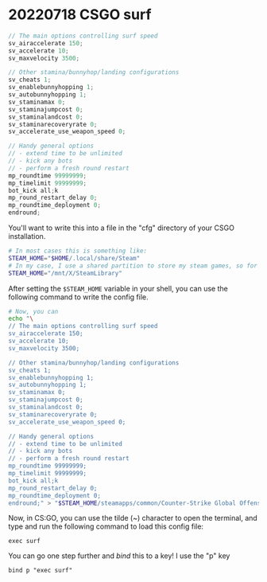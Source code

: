 # 20220718 CSGO surf

```java
// The main options controlling surf speed
sv_airaccelerate 150;
sv_accelerate 10;
sv_maxvelocity 3500;

// Other stamina/bunnyhop/landing configurations
sv_cheats 1;
sv_enablebunnyhopping 1;
sv_autobunnyhopping 1;
sv_staminamax 0;
sv_staminajumpcost 0;
sv_staminalandcost 0;
sv_staminarecoveryrate 0;
sv_accelerate_use_weapon_speed 0;

// Handy general options
// - extend time to be unlimited
// - kick any bots
// - perform a fresh round restart
mp_roundtime 99999999;
mp_timelimit 99999999;
bot_kick all;k
mp_round_restart_delay 0;
mp_roundtime_deployment 0;
endround;
```


You'll want to write this into a file in the "cfg" directory of your CSGO installation.

```bash
# In most cases this is something like:
STEAM_HOME="$HOME/.local/share/Steam"
# In my case, I use a shared partition to store my steam games, so for me its:
STEAM_HOME="/mnt/X/SteamLibrary"
```

After setting the `$STEAM_HOME` variable in your shell, you can use the following command to write the config file.

```bash
# Now, you can 
echo "\
// The main options controlling surf speed
sv_airaccelerate 150;
sv_accelerate 10;
sv_maxvelocity 3500;

// Other stamina/bunnyhop/landing configurations
sv_cheats 1;
sv_enablebunnyhopping 1;
sv_autobunnyhopping 1;
sv_staminamax 0;
sv_staminajumpcost 0;
sv_staminalandcost 0;
sv_staminarecoveryrate 0;
sv_accelerate_use_weapon_speed 0;

// Handy general options
// - extend time to be unlimited
// - kick any bots
// - perform a fresh round restart
mp_roundtime 99999999;
mp_timelimit 99999999;
bot_kick all;k
mp_round_restart_delay 0;
mp_roundtime_deployment 0;
endround;" > "$STEAM_HOME/steamapps/common/Counter-Strike Global Offensive/csgo/cfg/surf.cfg"
```

Now, in CS:GO, you can use the tilde (~) character to open the terminal, and type and run the following command to load this config file:

```shell
exec surf
```

You can go one step further and _bind_ this to a key! I use the "p" key

```shell
bind p "exec surf"
```
